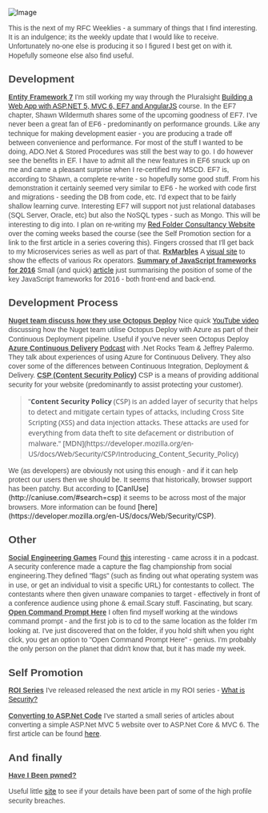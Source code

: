 ![Image](/media/blog/rfc-weekly-21st-march-2016RFC%2BWeekly%2BHeader.png)



<span style="background-color: white; color: #444444; font-family: &quot;arial&quot; , &quot;tahoma&quot; , &quot;helvetica&quot; , &quot;freesans&quot; , sans-serif; line-height: 18.2px;">This is the next of my RFC Weeklies - a summary of things that I find interesting.  It is an indulgence; its the weekly update that I would like to receive.  Unfortunately no-one else is producing it so I figured I best get on with it.  Hopefully someone else also find useful.</span>
  
## <span style="background-color: white; color: #444444; font-family: &quot;arial&quot; , &quot;tahoma&quot; , &quot;helvetica&quot; , &quot;freesans&quot; , sans-serif; line-height: 18.2px;">Development</span>
<span style="background-color: white; color: #444444; font-family: &quot;arial&quot; , &quot;tahoma&quot; , &quot;helvetica&quot; , &quot;freesans&quot; , sans-serif; line-height: 18.2px;"><u><b>Entity Framework 7</b></u></span>
<span style="background-color: white; color: #444444; font-family: &quot;arial&quot; , &quot;tahoma&quot; , &quot;helvetica&quot; , &quot;freesans&quot; , sans-serif; line-height: 18.2px;">I'm still working my way through the Pluralsight [Building a Web App with ASP.NET 5, MVC 6, EF7 and AngularJS](https://app.pluralsight.com/library/courses/aspdotnet-5-ef7-bootstrap-angular-web-app/table-of-contents) course.  In the EF7 chapter, Shawn Wildermuth shares some of the upcoming goodness of EF7.</span>
<span style="background-color: white; color: #444444; font-family: arial, tahoma, helvetica, freesans, sans-serif; line-height: 18.2px;">I've never been a great fan of EF6 - predominantly on performance grounds.  Like any technique for making development easier - you are producing a trade off between convenience and performance.  For most of the stuff I wanted to be doing, ADO.Net &amp; Stored Procedures was still the best way to go.</span>
<span style="background-color: white; color: #444444; font-family: arial, tahoma, helvetica, freesans, sans-serif; line-height: 18.2px;">I do however see the benefits in EF.  I have to admit all the new features in EF6 snuck up on me and came a pleasant surprise when I re-certified my MSCD.</span>
<span style="background-color: white; color: #444444; font-family: arial, tahoma, helvetica, freesans, sans-serif; line-height: 18.2px;">EF7 is, according to Shawn, a complete re-write - so hopefully some good stuff.  From his demonstration it certainly seemed very similar to EF6 - he worked with code first and migrations - seeding the DB from code, etc.  I'd expect that to be fairly shallow learning curve.</span>
<span style="background-color: white; color: #444444; font-family: arial, tahoma, helvetica, freesans, sans-serif; line-height: 18.2px;">Interesting EF7 will support not just relational databases (SQL Server, Oracle, etc) but also the NoSQL types - such as Mongo.  This will be interesting to dig into.</span>
<span style="background-color: white; color: #444444; font-family: arial, tahoma, helvetica, freesans, sans-serif; line-height: 18.2px;">I plan on re-writing my </span>[Red Folder Consultancy Website](http://www.red-folder.com/)<span style="background-color: white; color: #444444; font-family: arial, tahoma, helvetica, freesans, sans-serif; line-height: 18.2px;"> over the coming weeks based the course (see the Self Promotion section for a link to the first article in a series covering this).  Fingers crossed that I'll get back to my Microservices series as well as part of that.</span>
<span style="background-color: white; color: #444444; font-family: &quot;arial&quot; , &quot;tahoma&quot; , &quot;helvetica&quot; , &quot;freesans&quot; , sans-serif; line-height: 18.2px;"><b><u>
</u></b></span><span style="background-color: white; color: #444444; font-family: &quot;arial&quot; , &quot;tahoma&quot; , &quot;helvetica&quot; , &quot;freesans&quot; , sans-serif; line-height: 18.2px;"><b><u>RxMarbles</u></b></span>
<span style="background-color: white;"><span style="color: #444444; font-family: &quot;arial&quot; , &quot;tahoma&quot; , &quot;helvetica&quot; , &quot;freesans&quot; , sans-serif; line-height: 18.2px;">A [visual site](http://rxmarbles.com/) to show the effects of various Rx operators.</span></span>
<span style="background-color: white;"><span style="color: #444444; font-family: &quot;arial&quot; , &quot;tahoma&quot; , &quot;helvetica&quot; , &quot;freesans&quot; , sans-serif; line-height: 18.2px;">
</span></span><span style="color: #444444; font-family: arial, tahoma, helvetica, freesans, sans-serif;"><span style="background-color: white; line-height: 18.2px;"><b><u>Summary of JavaScript frameworks for 2016</u></b></span></span>
<span style="background-color: white;"><span style="color: #444444; font-family: &quot;arial&quot; , &quot;tahoma&quot; , &quot;helvetica&quot; , &quot;freesans&quot; , sans-serif; line-height: 18.2px;"></span></span>
<span style="background-color: white; color: #444444; font-family: &quot;arial&quot; , &quot;tahoma&quot; , &quot;helvetica&quot; , &quot;freesans&quot; , sans-serif; line-height: 18.2px;">Small (and quick) </span>[article](http://www.clock.co.uk/blog/javascript-frameworks-in-2016)<span style="background-color: white; color: #444444; font-family: &quot;arial&quot; , &quot;tahoma&quot; , &quot;helvetica&quot; , &quot;freesans&quot; , sans-serif; line-height: 18.2px;"> just summarising the position of some of the key JavaScript frameworks for 2016 - both front-end and back-end.</span>
## <span style="background-color: white; color: #444444; font-family: arial, tahoma, helvetica, freesans, sans-serif; line-height: 18.2px;">Development Process</span>
<span style="background-color: white; color: #444444; font-family: &quot;arial&quot; , &quot;tahoma&quot; , &quot;helvetica&quot; , &quot;freesans&quot; , sans-serif; line-height: 18.2px;"><b><u>Nuget team discuss how they use Octopus Deploy</u></b></span>
<span style="background-color: white; color: #444444; font-family: &quot;arial&quot; , &quot;tahoma&quot; , &quot;helvetica&quot; , &quot;freesans&quot; , sans-serif; line-height: 18.2px;">Nice quick [YouTube video](https://www.youtube.com/watch?v=1EaiedH8zXw&amp;app=desktop) discussing how the Nuget team utilise Octopus Deploy with Azure as part of their Continuous Deployment pipeline.  Useful if you've never seen Octopus Deploy</span>
<span style="background-color: white; color: #444444; font-family: &quot;arial&quot; , &quot;tahoma&quot; , &quot;helvetica&quot; , &quot;freesans&quot; , sans-serif; line-height: 18.2px;">
</span>
<span style="background-color: white; color: #444444; font-family: &quot;arial&quot; , &quot;tahoma&quot; , &quot;helvetica&quot; , &quot;freesans&quot; , sans-serif; line-height: 18.2px;"><b><u>Azure Continuous Delivery</u></b></span>
<span style="background-color: white; color: #444444; font-family: &quot;arial&quot; , &quot;tahoma&quot; , &quot;helvetica&quot; , &quot;freesans&quot; , sans-serif; line-height: 18.2px;">[Podcast](https://www.dotnetrocks.com/default.aspx?showNum=215) with .Net Rocks Team &amp; Jeffrey Palermo.  They talk about experiences of using Azure for Continuous Delivery.  They also cover some of the differences between Continuous Integration, Deployment &amp; Delivery.</span>
<span style="background-color: white; color: #444444; font-family: &quot;arial&quot; , &quot;tahoma&quot; , &quot;helvetica&quot; , &quot;freesans&quot; , sans-serif; line-height: 18.2px;">
</span>
<span style="background-color: white; color: #444444; font-family: &quot;arial&quot; , &quot;tahoma&quot; , &quot;helvetica&quot; , &quot;freesans&quot; , sans-serif; line-height: 18.2px;"><b><u>CSP (Content Security Policy)</u></b></span>
<span style="background-color: white;"><span style="color: #444444; font-family: &quot;arial&quot; , &quot;tahoma&quot; , &quot;helvetica&quot; , &quot;freesans&quot; , sans-serif;"><span style="line-height: 18.2px;">CSP is a means of providing additional security for your website (predominantly to assist protecting your customer).</span></span></span>

<blockquote class="tr_bq"><span style="background-color: white; border: 0px; line-height: 18.2px; margin: 0px; padding: 0px;"><span style="font-family: &quot;arial&quot; , &quot;tahoma&quot; , &quot;helvetica&quot; , &quot;freesans&quot; , sans-serif;">"</span></span><strong style="background-color: white; border: 0px; color: #4d4e53; font-family: 'open sans', arial, sans-serif; line-height: 21px; margin: 0px; padding: 0px;">Content Security Policy</strong><span style="background-color: white; color: #4d4e53; font-family: &quot;open sans&quot; , &quot;arial&quot; , sans-serif; line-height: 21px;"> (CSP) is an added layer of security that helps to detect and mitigate certain types of attacks, including Cross Site Scripting (XSS) and data injection attacks. These attacks are used for everything from data theft to site defacement or distribution of malware." [MDN](https://developer.mozilla.org/en-US/docs/Web/Security/CSP/Introducing_Content_Security_Policy)</span></blockquote><span style="background-color: white; color: #444444; font-family: &quot;arial&quot; , &quot;tahoma&quot; , &quot;helvetica&quot; , &quot;freesans&quot; , sans-serif; line-height: 18.2px;"></span><span style="background-color: white; color: #444444; font-family: &quot;arial&quot; , &quot;tahoma&quot; , &quot;helvetica&quot; , &quot;freesans&quot; , sans-serif; line-height: 18.2px;"><span style="line-height: 18.2px;">We (as developers) are obviously not using this enough - and if it can help protect our users then we should be.</span></span>
<span style="background-color: white; color: #444444; font-family: arial, tahoma, helvetica, freesans, sans-serif; line-height: 18.2px;">It seems that historically, browser support has been patchy.  But according to </span>[CanIUse](http://caniuse.com/#search=csp)<span style="background-color: white; color: #444444; font-family: arial, tahoma, helvetica, freesans, sans-serif; line-height: 18.2px;"> it seems to be across most of the major browsers.</span>
<span style="background-color: white; color: #444444; font-family: arial, tahoma, helvetica, freesans, sans-serif; line-height: 18.2px;">More information can be found </span>[here](https://developer.mozilla.org/en-US/docs/Web/Security/CSP)<span style="background-color: white; color: #444444; font-family: arial, tahoma, helvetica, freesans, sans-serif; line-height: 18.2px;">.</span>

## <span style="background-color: white; color: #444444; font-family: &quot;arial&quot; , &quot;tahoma&quot; , &quot;helvetica&quot; , &quot;freesans&quot; , sans-serif; line-height: 18.2px;">Other</span>
<span style="background-color: white; color: #444444; font-family: &quot;arial&quot; , &quot;tahoma&quot; , &quot;helvetica&quot; , &quot;freesans&quot; , sans-serif; line-height: 18.2px;"><b><u>Social Engineering Games</u></b></span>
<span style="background-color: white; color: #444444; font-family: &quot;arial&quot; , &quot;tahoma&quot; , &quot;helvetica&quot; , &quot;freesans&quot; , sans-serif; line-height: 18.2px;">Found [this](http://www.social-engineer.org/how-tos/winning-sectf-def-con-22/) interesting - came across it in a podcast.  A security conference made a capture the flag championship from social engineering.</span><span style="background-color: white; color: #444444; font-family: arial, tahoma, helvetica, freesans, sans-serif; line-height: 18.2px;">They defined "flags" (such as finding out what operating system was in use, or get an individual to visit a specific URL) for contestants to collect.  The contestants where then given unaware companies to target - effectively in front of a conference audience using phone &amp; email.</span><span style="background-color: white; color: #444444; font-family: arial, tahoma, helvetica, freesans, sans-serif; line-height: 18.2px;">Scary stuff.  Fascinating, but scary.</span><span style="background-color: white; color: #444444; font-family: &quot;arial&quot; , &quot;tahoma&quot; , &quot;helvetica&quot; , &quot;freesans&quot; , sans-serif; line-height: 18.2px;">
</span><span style="background-color: white; color: #444444; font-family: &quot;arial&quot; , &quot;tahoma&quot; , &quot;helvetica&quot; , &quot;freesans&quot; , sans-serif; line-height: 18.2px;"><b><u>Open Command Prompt Here</u></b></span>
<span style="background-color: white; color: #444444; font-family: &quot;arial&quot; , &quot;tahoma&quot; , &quot;helvetica&quot; , &quot;freesans&quot; , sans-serif; line-height: 18.2px;">I often find myself working at the windows command prompt - and the first job is to cd to the same location as the folder I'm looking at.</span>
<span style="background-color: white; color: #444444; font-family: arial, tahoma, helvetica, freesans, sans-serif; line-height: 18.2px;">I've just discovered that on the folder, if you hold shift when you right click, you get an option to "Open Command Prompt Here" - genius.</span>
<span style="background-color: white; color: #444444; font-family: arial, tahoma, helvetica, freesans, sans-serif; line-height: 18.2px;">I'm probably the only person on the planet that didn't know that, but it has made my week.</span>
## <span style="background-color: white; color: #444444; font-family: &quot;arial&quot; , &quot;tahoma&quot; , &quot;helvetica&quot; , &quot;freesans&quot; , sans-serif; line-height: 18.2px;">Self Promotion</span>
<span style="background-color: white; color: #444444; font-family: &quot;arial&quot; , &quot;tahoma&quot; , &quot;helvetica&quot; , &quot;freesans&quot; , sans-serif; line-height: 18.2px;"><b><span style="color: #444444; font-family: arial, tahoma, helvetica, freesans, sans-serif; line-height: 18.2px;"><u>ROI Series</u></span></b></span>
<span style="background-color: white; color: #444444; font-family: &quot;arial&quot; , &quot;tahoma&quot; , &quot;helvetica&quot; , &quot;freesans&quot; , sans-serif; line-height: 18.2px;"></span>
<span style="background-color: white; color: #444444; font-family: &quot;arial&quot; , &quot;tahoma&quot; , &quot;helvetica&quot; , &quot;freesans&quot; , sans-serif; line-height: 18.2px;">I've released released the next article in my ROI series - [What is Security?](https://www.linkedin.com/pulse/what-security-mark-taylor)</span>


<span style="background-color: white; color: #444444; font-family: &quot;arial&quot; , &quot;tahoma&quot; , &quot;helvetica&quot; , &quot;freesans&quot; , sans-serif; line-height: 18.2px;"><b><u>Converting to ASP.Net Code</u></b></span>
<span style="background-color: white; color: #444444; font-family: &quot;arial&quot; , &quot;tahoma&quot; , &quot;helvetica&quot; , &quot;freesans&quot; , sans-serif; line-height: 18.2px;">I've started a small series of articles about converting a simple ASP.Net MVC 5 website over to ASP.Net Core &amp; MVC 6.</span>
<span style="background-color: white; color: #444444; font-family: arial, tahoma, helvetica, freesans, sans-serif; line-height: 18.2px;">The first article can be found </span>[here](http://red-folder.blogspot.co.uk/2016/03/converting-to-aspnet-core-part-1.html)<span style="background-color: white; color: #444444; font-family: arial, tahoma, helvetica, freesans, sans-serif; line-height: 18.2px;">.</span>


## <span style="background-color: white; color: #444444; font-family: &quot;arial&quot; , &quot;tahoma&quot; , &quot;helvetica&quot; , &quot;freesans&quot; , sans-serif; line-height: 18.2px;">And finally</span>

<span style="background-color: white; color: #444444; font-family: &quot;arial&quot; , &quot;tahoma&quot; , &quot;helvetica&quot; , &quot;freesans&quot; , sans-serif; line-height: 18.2px;"><b><u>Have I Been pwned?</u></b></span>

<span style="background-color: white; color: #444444; font-family: arial, tahoma, helvetica, freesans, sans-serif; line-height: 18.2px;">Useful little </span>[site](https://haveibeenpwned.com/)<span style="background-color: white; color: #444444; font-family: arial, tahoma, helvetica, freesans, sans-serif; line-height: 18.2px;"> to see if your details have been part of some of the high profile security breaches.</span>